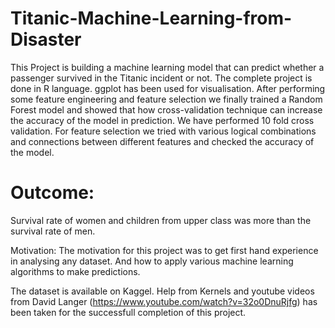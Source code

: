 # Titanic-Machine-Learning-from-Disaster
This Project is building a machine learning model that can predict whether a passenger survived in the Titanic incident or not.
The complete project is done in R language. ggplot has been used for visualisation. 
After performing some feature engineering and feature selection we finally trained a Random Forest model and showed that how cross-validation technique can increase the accuracy of the model in prediction. We have performed 10 fold cross validation.
For feature selection we tried with various logical combinations and connections between different features and checked the accuracy of the model.

# Outcome: 
Survival rate of women and children from upper class was more than the survival rate of men.

Motivation:
The motivation for this project was to get first hand experience in analysing any dataset. And how to apply various machine learning
algorithms to make predictions.

The dataset is available on Kaggel. Help from Kernels and youtube videos from David Langer (https://www.youtube.com/watch?v=32o0DnuRjfg) has been taken for the successfull completion of this project.

